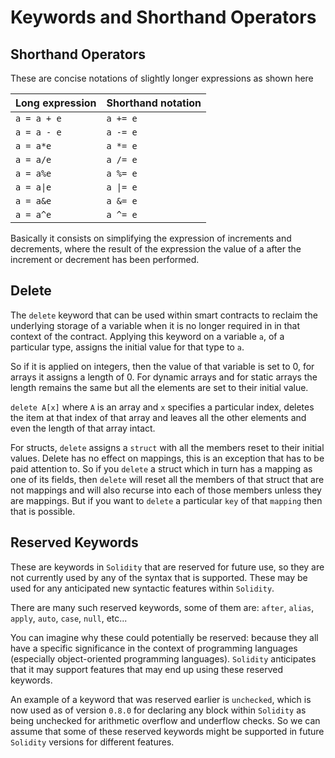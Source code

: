 # Keywords and Shorthand Operators

## Shorthand Operators

These are concise notations of slightly longer expressions as shown here

| Long expression | Shorthand notation |
|-----------------|--------------------|
| `a = a + e`     | `a += e`           |
| `a = a - e`     | `a -= e`           |
| `a = a*e`       | `a *= e`           |
| `a = a/e`       | `a /= e`           |
| `a = a%e`       | `a %= e`           |
| `a = a\|e`      | `a \|= e`          |
| `a = a&e`       | `a &= e`           |
| `a = a^e`       | `a ^= e`           |

Basically it consists on simplifying the expression of increments and decrements, where the result of the expression the value of a after the increment or decrement has been performed.

## Delete

The `delete` keyword that can be used within smart contracts to reclaim the underlying storage of a variable when it is no longer required in in that context of the contract. Applying this keyword on a variable `a`, of a particular type, assigns the initial value for that type to `a`.

So if it is applied on integers, then the value of that variable is set to 0, for arrays it assigns a length of 0. For dynamic arrays and for static arrays the length remains the same but all the elements are set to their initial value.

`delete A[x]` where `A` is an array and `x` specifies a particular index, deletes the item at that index of that array and leaves all the other elements and even the length of that array intact.

For structs, `delete` assigns a `struct` with all the members reset to their initial values. Delete has no effect on mappings, this is an exception that has to be paid attention to. So if you `delete` a struct which in turn has a mapping as one of its fields, then `delete` will reset all the members of that struct that are not mappings and will also recurse into each of those members unless they are mappings. But if you want to `delete` a particular `key` of that `mapping` then that is possible.

## Reserved Keywords

These are keywords in `Solidity` that are reserved for future use, so they are not currently used by any of the syntax that is supported. These may be used for any anticipated new syntactic features within `Solidity`.

There are many such reserved keywords, some of them are: `after`, `alias`, `apply`, `auto`, `case`, `null`, etc...

You can imagine why these could potentially be reserved: because they all have a specific significance in the context of programming languages (especially object-oriented programming languages). `Solidity` anticipates that it may support features that may end up using these reserved keywords. 

An example of a keyword that was reserved earlier is `unchecked`, which is now used as of version `0.8.0` for declaring any block within `Solidity` as being unchecked for arithmetic overflow and underflow checks. So we can assume that some of these reserved keywords might be supported in future `Solidity` versions for different features.